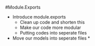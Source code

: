 #Module.Exports
* Introduce module.exports
    * Clean up code and shorten this 
    * Make our code more modular
    * Putting codes into seperate files
* Move our models into seperate files
    * 